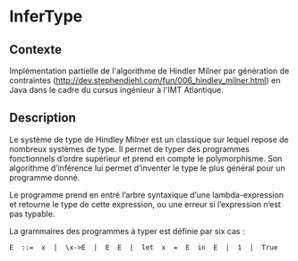 # InferType

## Contexte
Implémentation partielle de l'algorithme de Hindler Milner par génération de contraintes (http://dev.stephendiehl.com/fun/006_hindley_milner.html) en Java dans le cadre du cursus ingénieur à l'IMT Atlantique.

## Description
Le système de type de Hindley Milner est un classique sur lequel repose de nombreux systèmes
de type. Il permet de typer des programmes fonctionnels d’ordre supérieur et prend en compte le
polymorphisme. Son algorithme d’inférence lui permet d’inventer le type le plus général pour un
programme donné.

Le programme prend en entré l’arbre syntaxique d’une lambda-expression et retourne le type de cette expression, ou
une erreur si l’expression n’est pas typable. 

La grammaires des programmes à typer est définie par six cas :

```
E  ::=  x  |  \x->E  |  E  E  |  let  x  =  E  in  E  |  1  |  True
```


